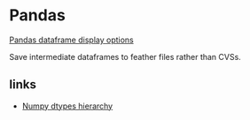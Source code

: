 # Pandas

[Pandas dataframe display options](https://towardsdatascience.com/6-pandas-display-options-you-should-memories-84adf8887bc3)

Save intermediate dataframes to feather files rather than CVSs. 

## links
- [Numpy dtypes hierarchy](https://numpy.org/doc/stable/reference/arrays.scalars.html)
